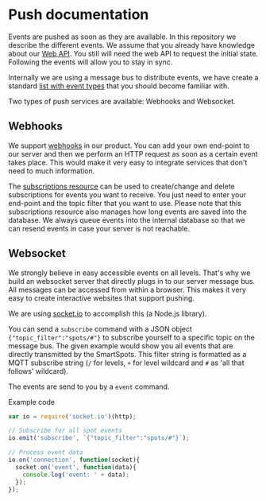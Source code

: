 Push documentation
==================
Events are pushed as soon as they are available. In this repository we describe the different events. We assume that you already have knowledge about our [Web API](https://github.com/intellifi-nl/doc-webapi). You still will need the web API to request the initial state. Following the events will allow you to stay in sync.

Internally we are using a message bus to distribute events, we have create a standard [list with event types](mqtt_topics.md) that you should become familiar with.

Two types of push services are available: Webhooks and Websocket.

Webhooks
--------

We support [webhooks](http://en.wikipedia.org/wiki/Webhook) in our product. You can add your own end-point to our server and then we perform an HTTP request as soon as a certain event takes place. This would make it very easy to integrate services that don't need to much information.

The [subscriptions resource](https://github.com/intellifi-nl/webapi-doc/blob/master/resources.md#subscriptions) can be used to create/change and delete subscriptions for events you want to receive. You just need to enter your end-point and the topic filter that you want to use. Please note that this subscriptions resource also manages how long events are saved into the database. We always queue events into the internal database so that we can resend events in case your server is not reachable.

Websocket
---------

We strongly believe in easy accessible events on all levels. That's why we build an websocket server that directly plugs in to our server message bus. All messages can be accessed from within a browser. This makes it very easy to create interactive websites that support pushing.

We are using [socket.io](http://socket.io/) to accomplish this (a Node.js library).

You can send a `subscribe` command with a JSON object `{"topic_filter":"spots/#"}` to subscribe yourself to a specific topic on the message bus. The given example would show you all events that are directly transmitted by the SmartSpots. This filter string is formatted as a MQTT subscribe string (`/` for levels, `+` for level wildcard and `#` as 'all that follows' wildcard).

The events are send to you by a `event` command.

Example code
```javascript
var io = require('socket.io')(http);

// Subscribe for all spot events
io.emit('subscribe', `{"topic_filter":"spots/#"}`);

// Process event data
io.on('connection', function(socket){
  socket.on('event', function(data){
    console.log('event: ' + data);
  });
});
```
